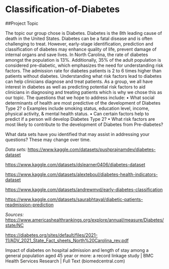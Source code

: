 # Classification-of-Diabetes

##Project Topic

  The topic our group chose is Diabetes. Diabetes is the 8th leading cause of death in the United States. Diabetes can be a fatal disease and is often challenging to treat. However, early-stage identification, prediction and classification of diabetes may enhance quality of life, prevent damage of internal organs and save lives. In North Carolina, the rate of diabetes amongst the population is 13%. Additionally, 35% of the adult population is considered pre-diabetic, which emphasizes the need for understanding risk factors. The admission rate for diabetes patients is 2 to 6 times higher than patients without diabetes. Understanding what risk factors lead to diabetes can help clinicians diagnose and treat patients.  As a group, we all have interest in diabetes as well as predicting potential risk factors to aid clinicians in diagnosing and treating patients which is why we chose this as our topic. 
 The questions that we hope to address include:
•	What social determinants of health are most predictive of the development of Diabetes Type 2?
o	Examples include smoking status, education level, income, physical activity, & mental health status.
•	Can certain factors help to predict if a person will develop Diabetes Type 2?
•	What risk factors are most likely to contribute to the development of Diabetes from Pre-diabetes?
 
What data sets have you identified that may assist in addressing your questions? These may change over time.

*Data sets:*
https://www.kaggle.com/datasets/pushprajnamdev/diabetes-dataset

https://www.kaggle.com/datasets/dslearner0406/diabetes-dataset

https://www.kaggle.com/datasets/alexteboul/diabetes-health-indicators-dataset 

https://www.kaggle.com/datasets/andrewmvd/early-diabetes-classification

https://www.kaggle.com/datasets/saurabhtayal/diabetic-patients-readmission-prediction  


*Sources:*
https://www.americashealthrankings.org/explore/annual/measure/Diabetes/state/NC

https://diabetes.org/sites/default/files/2021-11/ADV_2021_State_Fact_sheets_North%20Carolina_rev.pdf

Impact of diabetes on hospital admission and length of stay among a general population aged 45 year or more: a record linkage study | BMC Health Services Research | Full Text (biomedcentral.com)
